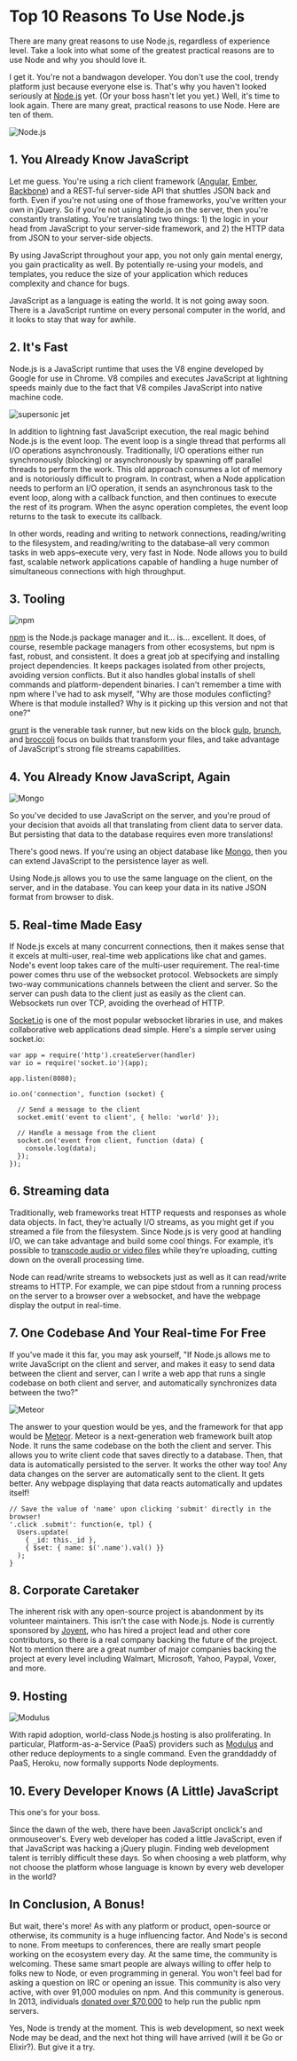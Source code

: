 # Top 10 Reasons To Use Node.js

There are many great reasons to use Node.js, regardless of experience level. Take a look into what some of the greatest practical reasons are to use Node and why you should love it.

I get it. You're not a bandwagon developer. You don't use the cool, trendy platform just because everyone else is. That's why you haven't looked seriously at [Node.js][1] yet. (Or your boss hasn't let you yet.) Well, it's time to look again. There are many great, practical reasons to use Node. Here are ten of them.

![Node.js][Node.js]

## 1. You Already Know JavaScript

Let me guess. You're using a rich client framework ([Angular][2], [Ember][3], [Backbone][4]) and a REST-ful server-side API that shuttles JSON back and forth. Even if you're not using one of those frameworks, you've written your own in jQuery. So if you're not using Node.js on the server, then you're constantly translating. You're translating two things: 1) the logic in your head from JavaScript to your server-side framework, and 2) the HTTP data from JSON to your server-side objects.

By using JavaScript throughout your app, you not only gain mental energy, you gain practicality as well. By potentially re-using your models, and templates, you reduce the size of your application which reduces complexity and chance for bugs.

JavaScript as a language is eating the world. It is not going away soon. There is a JavaScript runtime on every personal computer in the world, and it looks to stay that way for awhile.

## 2. It's Fast

Node.js is a JavaScript runtime that uses the V8 engine developed by Google for use in Chrome. V8 compiles and executes JavaScript at lightning speeds mainly due to the fact that V8 compiles JavaScript into native machine code.

![supersonic jet][supersonic jet]

In addition to lightning fast JavaScript execution, the real magic behind Node.js is the event loop. The event loop is a single thread that performs all I/O operations asynchronously. Traditionally, I/O operations either run synchronously (blocking) or asynchronously by spawning off parallel threads to perform the work. This old approach consumes a lot of memory and is notoriously difficult to program. In contrast, when a Node application needs to perform an I/O operation, it sends an asynchronous task to the event loop, along with a callback function, and then continues to execute the rest of its program. When the async operation completes, the event loop returns to the task to execute its callback.

In other words, reading and writing to network connections, reading/writing to the filesystem, and reading/writing to the database–all very common tasks in web apps–execute very, very fast in Node. Node allows you to build fast, scalable network applications capable of handling a huge number of simultaneous connections with high throughput.

## 3. Tooling

![npm][Node.js package manager]

[npm][5] is the Node.js package manager and it... is... excellent. It does, of course, resemble package managers from other ecosystems, but npm is fast, robust, and consistent. It does a great job at specifying and installing project dependencies. It keeps packages isolated from other projects, avoiding version conflicts. But it also handles global installs of shell commands and platform-dependent binaries. I can't remember a time with npm where I've had to ask myself, "Why are those modules conflicting? Where is that module installed? Why is it picking up this version and not that one?"

[grunt][6] is the venerable task runner, but new kids on the block [gulp][7], [brunch][8], and [broccoli][9] focus on builds that transform your files, and take advantage of JavaScript's strong file streams capabilities.

## 4. You Already Know JavaScript, Again

![Mongo][Mongo]

So you've decided to use JavaScript on the server, and you're proud of your decision that avoids all that translating from client data to server data. But persisting that data to the database requires even more translations!

There's good news. If you're using an object database like [Mongo][10], then you can extend JavaScript to the persistence layer as well.

Using Node.js allows you to use the same language on the client, on the server, and in the database. You can keep your data in its native JSON format from browser to disk.

## 5. Real-time Made Easy

If Node.js excels at many concurrent connections, then it makes sense that it excels at multi-user, real-time web applications like chat and games. Node's event loop takes care of the multi-user requirement. The real-time power comes thru use of the websocket protocol. Websockets are simply two-way communications channels between the client and server. So the server can push data to the client just as easily as the client can. Websockets run over TCP, avoiding the overhead of HTTP.

[Socket.io][11] is one of the most popular websocket libraries in use, and makes collaborative web applications dead simple. Here's a simple server using socket.io:

    var app = require('http').createServer(handler)
    var io = require('socket.io')(app);

    app.listen(8080);

    io.on('connection', function (socket) {
  
      // Send a message to the client
      socket.emit('event to client', { hello: 'world' });

      // Handle a message from the client
      socket.on('event from client, function (data) {
        console.log(data);
      });
    });

## 6. Streaming data

Traditionally, web frameworks treat HTTP requests and responses as whole data objects. In fact, they’re actually I/O streams, as you might get if you streamed a file from the filesystem. Since Node.js is very good at handling I/O, we can take advantage and build some cool things. For example, it’s possible to [transcode audio or video files][12] while they’re uploading, cutting down on the overall processing time.

Node can read/write streams to websockets just as well as it can read/write streams to HTTP. For example, we can pipe stdout from a running process on the server to a browser over a websocket, and have the webpage display the output in real-time.

## 7. One Codebase And Your Real-time For Free

If you've made it this far, you may ask yourself, "If Node.js allows me to write JavaScript on the client and server, and makes it easy to send data between the client and server, can I write a web app that runs a single codebase on both client and server, and automatically synchronizes data between the two?"

![Meteor][Meteor]

The answer to your question would be yes, and the framework for that app would be [Meteor][13]. Meteor is a next-generation web framework built atop Node. It runs the same codebase on the both the client and server. This allows you to write client code that saves directly to a database. Then, that data is automatically persisted to the server. It works the other way too! Any data changes on the server are automatically sent to the client. It gets better. Any webpage displaying that data reacts automatically and updates itself!

    // Save the value of 'name' upon clicking 'submit' directly in the browser!
    '.click .submit': function(e, tpl) {
      Users.update(
        { _id: this._id },
        { $set: { name: $('.name').val() }}
      );
    }

## 8. Corporate Caretaker

The inherent risk with any open-source project is abandonment by its volunteer maintainers. This isn't the case with Node.js. Node is currently sponsored by [Joyent][14], who has hired a project lead and other core contributors, so there is a real company backing the future of the project. Not to mention there are a great number of major companies backing the project at every level including Walmart, Microsoft, Yahoo, Paypal, Voxer, and more.

## 9. Hosting

![Modulus][Modulus]

With rapid adoption, world-class Node.js hosting is also proliferating. In particular, Platform-as-a-Service (PaaS) providers such as [Modulus][15] and other reduce deployments to a single command. Even the granddaddy of PaaS, Heroku, now formally supports Node deployments.

## 10. Every Developer Knows (A Little) JavaScript

This one's for your boss.

Since the dawn of the web, there have been JavaScript onclick's and onmouseover's. Every web developer has coded a little JavaScript, even if that JavaScript was hacking a jQuery plugin. Finding web development talent is terribly difficult these days. So when choosing a web platform, why not choose the platform whose language is known by every web developer in the world?

## In Conclusion, A Bonus!

But wait, there's more! As with any platform or product, open-source or otherwise, its community is a huge influencing factor. And Node's is second to none. From meetups to conferences, there are really smart people working on the ecosystem every day. At the same time, the community is welcoming. These same smart people are always willing to offer help to folks new to Node, or even programming in general. You won't feel bad for asking a question on IRC or opening an issue. This community is also very active, with over 91,000 modules on npm. And this community is generous. In 2013, individuals [donated over $70,000][16] to help run the public npm servers.

Yes, Node is trendy at the moment. This is web development, so next week Node may be dead, and the next hot thing will have arrived (will it be Go or Elixir?). But give it a try.

[1]: http://nodejs.org/
[2]: https://angularjs.org/
[3]: http://emberjs.com/
[4]: http://backbonejs.org/
[5]: https://www.npmjs.org/
[6]: http://gruntjs.com/
[7]: http://gulpjs.com/
[8]: http://brunch.io/
[9]: https://github.com/broccolijs/broccoli
[10]: http://www.mongodb.org/
[11]: http://socket.io/
[12]: http://transloadit.com/blog/2010/12/realtime-encoding-over-150x-faster/
[13]: https://www.meteor.com/
[14]: https://www.joyent.com/
[15]: https://modulus.io/
[16]: https://scalenpm.nodejitsu.com/

[Node.js]: img/e939.png
[supersonic jet]: img/3236.jpg
[Node.js package manager]: img/2876.png
[Mongo]: img/c02f.png
[Meteor]: img/3004.png
[Modulus]: img/d12b.png